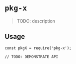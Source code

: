 # `pkg-x`

> TODO: description

## Usage

```
const pkgX = require('pkg-x');

// TODO: DEMONSTRATE API
```
